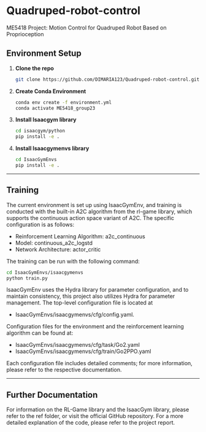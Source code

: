 
# Quadruped-robot-control
ME5418 Project: Motion Control for Quadruped Robot Based on Proprioception

## Environment Setup

1. **Clone the repo**  
   ```bash
   git clone https://github.com/DIMARIA123/Quadruped-robot-control.git
   ```

2. **Create Conda Environment**  
   ```bash
   conda env create -f environment.yml
   conda activate ME5418_group23
   ```
 
3. **Install Isaacgym library**  
   ```bash
   cd isaacgym/python
   pip install -e .
   ```
   
4. **Install Isaacgymenvs library**  
   ```bash
   cd IsaacGymEnvs
   pip install -e .
   ```
   
---

## Training

The current environment is set up using IsaacGymEnv, and training is conducted with the built-in A2C algorithm from the rl-game library, which supports the continuous action space variant of A2C. The specific configuration is as follows:
* Reinforcement Learning Algorithm: a2c_continuous
* Model: continuous_a2c_logstd
* Network Architecture: actor_critic

The training can be run with the following command:
   ```bash
   cd IsaacGymEnvs/isaacgymenvs
   python train.py
   ```
IsaacGymEnv uses the Hydra library for parameter configuration, and to maintain consistency, this project also utilizes Hydra for parameter management. The top-level configuration file is located at 
* IsaacGymEnvs/isaacgymenvs/cfg/config.yaml. 

Configuration files for the environment and the reinforcement learning algorithm can be found at:
* IsaacGymEnvs/isaacgymenvs/cfg/task/Go2.yaml
* IsaacGymEnvs/isaacgymenvs/cfg/train/Go2PPO.yaml 

Each configuration file includes detailed comments; for more information, please refer to the respective documentation.

---

## Further Documentation

For information on the RL-Game library and the IsaacGym library, please refer to the ref folder, or visit the official GitHub repository. For a more detailed explanation of the code, please refer to the project report.

